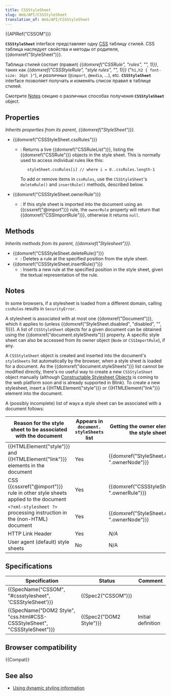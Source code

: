 ```yaml
---
title: CSSStyleSheet
slug: Web/API/CSSStyleSheet
translation_of: Web/API/CSSStyleSheet
---
```


{{APIRef("CSSOM")}}

**`CSSStyleSheet`** interface представляет одну [CSS](/ru/docs/Web/CSS) таблицу стилей. CSS таблица наследует свойства и методы от родителя, {{domxref("StyleSheet")}}.

Таблица стилей состоит (правил) _{{domxref("CSSRule", "rules", "", 1)}}_, таких как _{{domxref("CSSStyleRule", "style rules", "", 1)}}_ ("`h1,h2 { font-size: 16pt }"`), _и различных_ (`@import`, `@media`, ...), etc. **`CSSStyleSheet`** interface позволяет получать и изменять список правил в таблице стилей.

Смотрите [Notes](#notes) секцию о различных способах получения **`CSSStyleSheet`** object.

## Properties

_Inherits properties from its parent, {{domxref("StyleSheet")}}._

- {{domxref("CSSStyleSheet.cssRules")}}

  - : Returns a live {{domxref("CSSRuleList")}}, listing the {{domxref("CSSRule")}} objects in the style sheet.
    This is normally used to access individual rules like this:

    ```
       styleSheet.cssRules[i] // where i = 0..cssRules.length-1
    ```

    To add or remove items in `cssRules`, use the `CSSStyleSheet`'s `deleteRule()` and `insertRule()` methods, described below.

- {{domxref("CSSStyleSheet.ownerRule")}}
  - : If this style sheet is imported into the document using an {{cssxref("@import")}} rule, the `ownerRule` property will return that {{domxref("CSSImportRule")}}, otherwise it returns `null`.

## Methods

_Inherits methods from its parent, {{domxref("Stylesheet")}}._

- {{domxref("CSSStyleSheet.deleteRule()")}}
  - : Deletes a rule at the specified position from the style sheet.
- {{domxref("CSSStyleSheet.insertRule()")}}
  - : Inserts a new rule at the specified position in the style sheet, given the textual representation of the rule.

## Notes

In some browsers, if a stylesheet is loaded from a different domain, calling `cssRules` results in `SecurityError`.

A stylesheet is associated with at most one {{domxref("Document")}}, which it applies to (unless {{domxref("StyleSheet.disabled", "disabled", "", 1)}}). A list of `CSSStyleSheet` objects for a given document can be obtained using the {{domxref("document.styleSheets")}} property. A specific style sheet can also be accessed from its _owner_ object (`Node` or `CSSImportRule`), if any.

A `CSSStyleSheet` object is created and inserted into the document's `styleSheets` list automatically by the browser, when a style sheet is loaded for a document. As the {{domxref("document.styleSheets")}} list cannot be modified directly, there's no useful way to create a new `CSSStyleSheet` object manually (although [Constructable Stylesheet Objects](https://wicg.github.io/construct-stylesheets/) is coming to the web platform soon and is already supported in Blink). To create a new stylesheet, insert a {{HTMLElement("style")}} or {{HTMLElement("link")}} element into the document.

A (possibly incomplete) list of ways a style sheet can be associated with a document follows:

| Reason for the style sheet to be associated with the document                                  | Appears in `document. styleSheets` list | Getting the owner element/rule given the style sheet object          | The interface for the owner object                                                                                              | Getting the CSSStyleSheet object from the owner                          |
| ---------------------------------------------------------------------------------------------- | --------------------------------------- | -------------------------------------------------------------------- | ------------------------------------------------------------------------------------------------------------------------------- | ------------------------------------------------------------------------ |
| {{HTMLElement("style")}} and {{HTMLElement("link")}} elements in the document | Yes                                     | {{domxref("StyleSheet.ownerNode", ".ownerNode")}}     | {{domxref("HTMLLinkElement")}}, {{domxref("HTMLStyleElement")}}, or {{domxref("SVGStyleElement")}} | {{domxref("LinkStyle.sheet", ".sheet")}}                     |
| CSS {{cssxref("@import")}} rule in other style sheets applied to the document            | Yes                                     | {{domxref("CSSStyleSheet.ownerRule", ".ownerRule")}} | {{domxref("CSSImportRule")}}                                                                                            | {{domxref("CSSImportRule.styleSheet", ".styleSheet")}} |
| `<?xml-stylesheet ?>` processing instruction in the (non-HTML) document                        | Yes                                     | {{domxref("StyleSheet.ownerNode", ".ownerNode")}}     | {{domxref("ProcessingInstruction")}}                                                                                | {{domxref("LinkStyle.sheet", ".sheet")}}                     |
| HTTP Link Header                                                                               | Yes                                     | _N/A_                                                                | N/A                                                                                                                             | N/A                                                                      |
| User agent (default) style sheets                                                              | No                                      | N/A                                                                  | N/A                                                                                                                             | N/A                                                                      |

## Specifications

| Specification                                                                                    | Status                           | Comment            |
| ------------------------------------------------------------------------------------------------ | -------------------------------- | ------------------ |
| {{SpecName("CSSOM", "#cssstylesheet", 'CSSStyleSheet')}}                     | {{Spec2("CSSOM")}}         |                    |
| {{SpecName("DOM2 Style", "css.html#CSS-CSSStyleSheet", "CSSStyleSheet")}} | {{Spec2("DOM2 Style")}} | Initial definition |

## Browser compatibility

{{Compat}}

## See also

- [Using dynamic styling information](/ru/docs/Web/API/CSS_Object_Model/Using_dynamic_styling_information)
